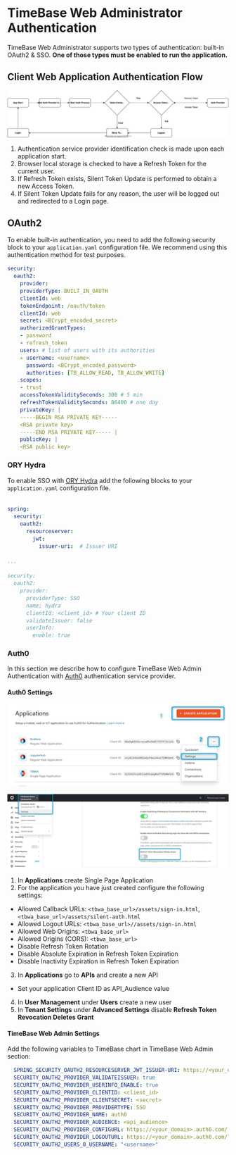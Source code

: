 # TimeBase Web Administrator Authentication

TimeBase Web Administrator supports two types of authentication: built-in OAuth2 & SSO. **One of those types must be enabled to run the application.**

## Client Web Application Authentication Flow 

![](/img/tb_auth.svg)

1. Authentication service provider identification check is made upon each application start.
2. Browser local storage is checked to have a Refresh Token for the current user.
3. If Refresh Token exists, Silent Token Update is performed to obtain a new Access Token.
4. If Silent Token Update fails for any reason, the user will be logged out and redirected to a Login page.

## OAuth2

To enable built-in authentication, you need to add the following security block to your `application.yaml` configuration file. We recommend using this authentication method for test purposes.

```yaml
security:
  oauth2:
    provider:
    providerType: BUILT_IN_OAUTH
    clientId: web
    tokenEndpoint: /oauth/token
    clientId: web
    secret: <BCrypt_encoded_secret>
    authorizedGrantTypes:
    - password
    - refresh_token
    users: # list of users with its authorities
    - username: <username>
      password: <BCrypt_encoded_password>
      authorities: [TB_ALLOW_READ, TB_ALLOW_WRITE]
    scopes:
    - trust
    accessTokenValiditySeconds: 300 # 5 min
    refreshTokenValiditySeconds: 86400 # one day
    privateKey: |
    -----BEGIN RSA PRIVATE KEY-----
    <RSA private key>
    -----END RSA PRIVATE KEY----- |
    publicKey: |
    <RSA public key>
```

### ORY Hydra

To enable SSO with [ORY Hydra](https://www.ory.sh/hydra/) add the following blocks to your `application.yaml` configuration file. 

```yaml

spring:
  security:
    oauth2:
      resourceserver:
        jwt:
          issuer-uri:  # Issuer URI

...

security:
  oauth2:
    provider:
      providerType: SSO
      name: hydra
      clientId: <client_id> # Your client ID
      validateIssuer: false
      userInfo:
        enable: true

```

### Auth0

In this section we describe how to configure TimeBase Web Admin Authentication with [Auth0](https://auth0.com/) authentication service provider.

#### Auth0 Settings 

![](/img/auth0.png)

![](/img/auth0_2.png)

1. In **Applications** create Single Page Application
2. For the application you have just created configure the following settings:
  + Allowed Callback URLs: `<tbwa_base_url>/assets/sign-in.html`, `<tbwa_base_url>/assets/silent-auth.html`
  + Allowed Logout URLs: `<tbwa_base_url>//assets/sign-in.html`
  + Allowed Web Origins: `<tbwa_base_url>`
  + Allowed Origins (CORS): `<tbwa_base_url>`
  + Disable Refresh Token Rotation
  + Disable Absolute Expiration in Refresh Token Expiration
  + Disable Inactivity Expiration in Refresh Token Expiration
3. In **Applications** go to **APIs** and create a new API
  + Set your application Client ID as API_Audience value
4. In **User Management** under **Users** create a new user
5. In **Tenant Settings** under **Advanced Settings** disable **Refresh Token Revocation Deletes Grant**

#### TimeBase Web Admin Settings 

Add the following variables to TimeBase chart in TimeBase Web Admin section: 

```yaml
  SPRING_SECURITY_OAUTH2_RESOURCESERVER_JWT_ISSUER-URI: https://<your_domain>.auth0.com/
  SECURITY_OAUTH2_PROVIDER_VALIDATEISSUER: true
  SECURITY_OAUTH2_PROVIDER_USERINFO_ENABLE: true
  SECURITY_OAUTH2_PROVIDER_CLIENTID: <client_id>
  SECURITY_OAUTH2_PROVIDER_CLIENTSECRET: <secret>
  SECURITY_OAUTH2_PROVIDER_PROVIDERTYPE: SSO
  SECURITY_OAUTH2_PROVIDER_NAME: auth0
  SECURITY_OAUTH2_PROVIDER_AUDIENCE: <api_audience>
  SECURITY_OAUTH2_PROVIDER_CONFIGURL: https://<your_domain>.auth0.com/.well-known/openid-configuration
  SECURITY_OAUTH2_PROVIDER_LOGOUTURL: https://<your_domain>.auth0.com/logout
  SECURITY_OAUTH2_USERS_0_USERNAME: "<username>"
```
